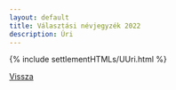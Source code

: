 ```yaml
---
layout: default
title: Választási névjegyzék 2022
description: Úri
---
```


{% include settlementHTMLs/UUri.html %}

[Vissza](../)